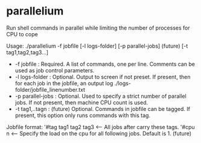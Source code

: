 # parallelium
Run shell commands in parallel while limiting the number of processes for CPU to cope

Usage:
./parallelium -f jobfile [-l logs-folder] [-p parallel-jobs] (future) [-t tag1,tag2,tag3...]

* -f jobfile       : Required. A list of commands, one per line. Comments can be used as job control parameters.
* -l logs-folder   : Optional. Output to screen if not preset. If present, then for each job in the jobfile, an output log ./logs-folder/jobfile_linenumber.txt
* -p parallel-jobs : Optional. Used to specify a strict number of parallel jobs. If not present, then machine CPU count is used.
* -t tag1,..tagn   : (future) Optional. Commands in jobfile can be tagged. If present, this option only runs commands with this tag.

Jobfile format:
'#tag tag1 tag2 tag3 <-- All jobs after carry these tags.
'#cpu n              <-- Specify the load on the cpu for all following jobs. Default is 1. (future)
